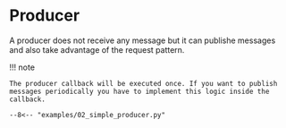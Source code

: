 # Producer

A producer does not receive any message but it can publishe messages and also take advantage of the request pattern.

!!! note

    The producer callback will be executed once. If you want to publish messages periodically you have to implement this logic inside the callback.

```
--8<-- "examples/02_simple_producer.py"
```